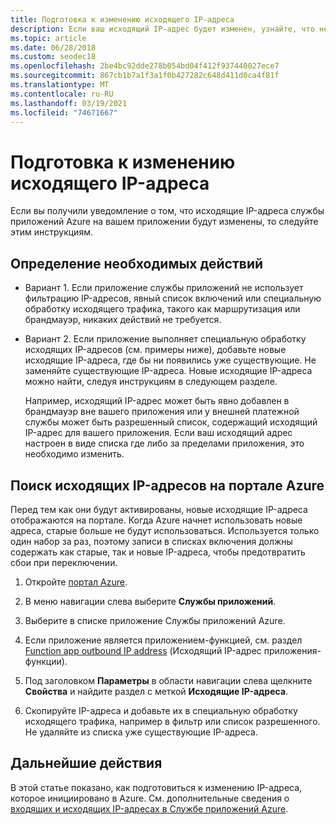 ```yaml
---
title: Подготовка к изменению исходящего IP-адреса
description: Если ваш исходящий IP-адрес будет изменен, узнайте, что необходимо сделать, чтобы ваше приложение продолжало работать после изменения.
ms.topic: article
ms.date: 06/28/2018
ms.custom: seodec18
ms.openlocfilehash: 2be4bc92dde278b054bd04f412f937440027ece7
ms.sourcegitcommit: 867cb1b7a1f3a1f0b427282c648d411d0ca4f81f
ms.translationtype: MT
ms.contentlocale: ru-RU
ms.lasthandoff: 03/19/2021
ms.locfileid: "74671667"
---
```

# <a name="how-to-prepare-for-an-outbound-ip-address-change"></a>Подготовка к изменению исходящего IP-адреса

Если вы получили уведомление о том, что исходящие IP-адреса службы приложений Azure на вашем приложении будут изменены, то следуйте этим инструкциям.

## <a name="determine-if-you-have-to-do-anything"></a>Определение необходимых действий

* Вариант 1. Если приложение службы приложений не использует фильтрацию IP-адресов, явный список включений или специальную обработку исходящего трафика, такого как маршрутизация или брандмауэр, никаких действий не требуется.

* Вариант 2. Если приложение выполняет специальную обработку исходящих IP-адресов (см. примеры ниже), добавьте новые исходящие IP-адреса, где бы ни появились уже существующие. Не заменяйте существующие IP-адреса. Новые исходящие IP-адреса можно найти, следуя инструкциям в следующем разделе.

  Например, исходящий IP-адрес может быть явно добавлен в брандмауэр вне вашего приложения или у внешней платежной службы может быть разрешенный список, содержащий исходящий IP-адрес для вашего приложения. Если ваш исходящий адрес настроен в виде списка где либо за пределами приложения, это необходимо изменить.

## <a name="find-the-outbound-ip-addresses-in-the-azure-portal"></a>Поиск исходящих IP-адресов на портале Azure

Перед тем как они будут активированы, новые исходящие IP-адреса отображаются на портале. Когда Azure начнет использовать новые адреса, старые больше не будут использоваться. Используется только один набор за раз, поэтому записи в списках включения должны содержать как старые, так и новые IP-адреса, чтобы предотвратить сбои при переключении. 

1.  Откройте [портал Azure](https://portal.azure.com).

2.  В меню навигации слева выберите **Службы приложений**.

3.  Выберите в списке приложение Службы приложений Azure.

1.  Если приложение является приложением-функцией, см. раздел [Function app outbound IP address](../azure-functions/ip-addresses.md#find-outbound-ip-addresses) (Исходящий IP-адрес приложения-функции).

4.  Под заголовком **Параметры** в области навигации слева щелкните **Свойства** и найдите раздел с меткой **Исходящие IP-адреса**.

5. Скопируйте IP-адреса и добавьте их в специальную обработку исходящего трафика, например в фильтр или список разрешенного. Не удаляйте из списка уже существующие IP-адреса.

## <a name="next-steps"></a>Дальнейшие действия

В этой статье показано, как подготовиться к изменению IP-адреса, которое инициировано в Azure. См. дополнительные сведения о [входящих и исходящих IP-адресах в Службе приложений Azure](overview-inbound-outbound-ips.md).
